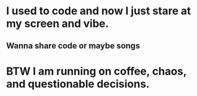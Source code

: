 <h1>I used to code and now I just stare at my screen and vibe.</h1>
<h2>Wanna share code or maybe songs</h2>
<h1>BTW I am running on coffee, chaos, and questionable decisions.</h1>
